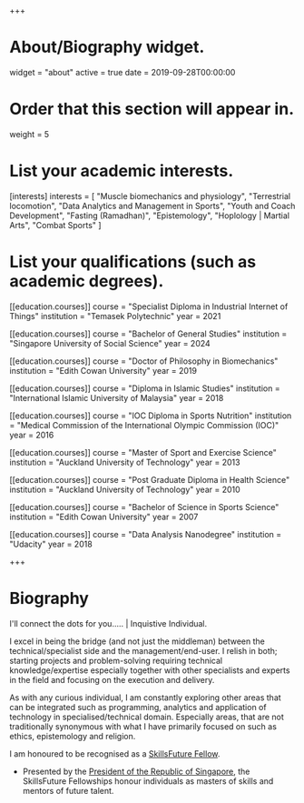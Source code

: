 +++
# About/Biography widget.
widget = "about"
active = true
date = 2019-09-28T00:00:00

# Order that this section will appear in.
weight = 5

# List your academic interests.
[interests]
  interests = [
    "Muscle biomechanics and physiology",
    "Terrestrial locomotion",
    "Data Analytics and Management in Sports",
    "Youth and Coach Development",
    "Fasting (Ramadhan)",
    "Epistemology",
    "Hoplology | Martial Arts",
    "Combat Sports"
  ]
# List your qualifications (such as academic degrees).
[[education.courses]]
  course = "Specialist Diploma in Industrial Internet of Things"
  institution = "Temasek Polytechnic"
  year = 2021

[[education.courses]]
  course = "Bachelor of General Studies"
  institution = "Singapore University of Social Science"
  year = 2024 

[[education.courses]]
  course = "Doctor of Philosophy in Biomechanics"
  institution = "Edith Cowan University"
  year = 2019

[[education.courses]]
  course = "Diploma in Islamic Studies"
  institution = "International Islamic University of Malaysia"
  year = 2018

[[education.courses]]
  course = "IOC Diploma in Sports Nutrition"
  institution = "Medical Commission of the International Olympic Commission (IOC)"
  year = 2016

[[education.courses]]
  course = "Master of Sport and Exercise Science"
  institution = "Auckland University of Technology"
  year = 2013

[[education.courses]]
  course = "Post Graduate Diploma in Health Science"
  institution = "Auckland University of Technology"
  year = 2010

[[education.courses]]
  course = "Bachelor of Science in Sports Science"
  institution = "Edith Cowan University"
  year = 2007

[[education.courses]]
  course = "Data Analysis Nanodegree"
  institution = "Udacity"
  year = 2018


+++

# Biography
I'll connect the dots for you..... | Inquistive Individual.

I excel in being the bridge (and not just the middleman) between the technical/specialist side and the management/end-user. I relish in both; starting projects and problem-solving requiring technical knowledge/expertise especially together with other specialists and experts in the field and focusing on the execution and delivery. 

As with any curious individual, I am constantly exploring other areas that can be integrated such as programming, analytics and application of technology in specialised/technical domain. Especially areas, that are not traditionally synonymous with what I have primarily focused on such as ethics, epistemology and religion. 

I am honoured to be recognised as a [SkillsFuture Fellow](https://www.skillsfuture.gov.sg/fellowships/b18).
- Presented by the [President of the Republic of Singapore](https://www.istana.gov.sg/), the SkillsFuture Fellowships honour individuals as masters of skills and mentors of future talent.

